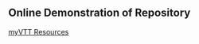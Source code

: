 ## Online Demonstration of Repository ##

[myVTT Resources](https://syrustemplar.github.io/vtt/docs/)
